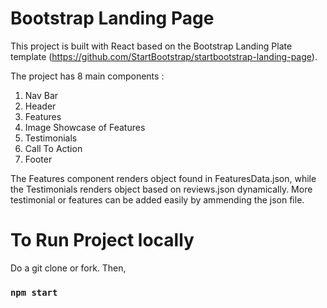 # Bootstrap Landing Page

This project is built with React based on the Bootstrap Landing Plate template (https://github.com/StartBootstrap/startbootstrap-landing-page).

The project has 8 main components :

1. Nav Bar
2. Header
3. Features
4. Image Showcase of Features
5. Testimonials
6. Call To Action
7. Footer

The Features component renders object found in FeaturesData.json, while the Testimonials renders object based on reviews.json dynamically. More testimonial or features can be added easily by ammending the json file.

# To Run Project locally
Do a git clone or fork. Then,
### `npm start`

